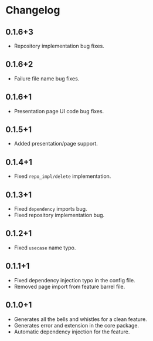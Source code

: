 # Changelog

## 0.1.6+3

- Repository implementation bug fixes.

## 0.1.6+2

- Failure file name bug fixes.

## 0.1.6+1

- Presentation page UI code bug fixes.

## 0.1.5+1

- Added presentation/page support.

## 0.1.4+1

- Fixed `repo_impl/delete` implementation.

## 0.1.3+1

- Fixed `dependency` imports bug.
- Fixed repository implementation bug.

## 0.1.2+1

- Fixed `usecase` name typo.

## 0.1.1+1

- Fixed dependency injection typo in the config file.
- Removed page import from feature barrel file.

## 0.1.0+1

- Generates all the bells and whistles for a clean feature.
- Generates error and extension in the core package.
- Automatic dependency injection for the feature.
